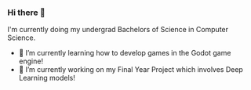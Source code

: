 ### Hi there 👋

I'm currently doing my undergrad Bachelors of Science in Computer Science.

- 🌱 I’m currently learning how to develop games in the Godot game engine!
- 🔭 I’m currently working on my Final Year Project which involves Deep Learning models!
